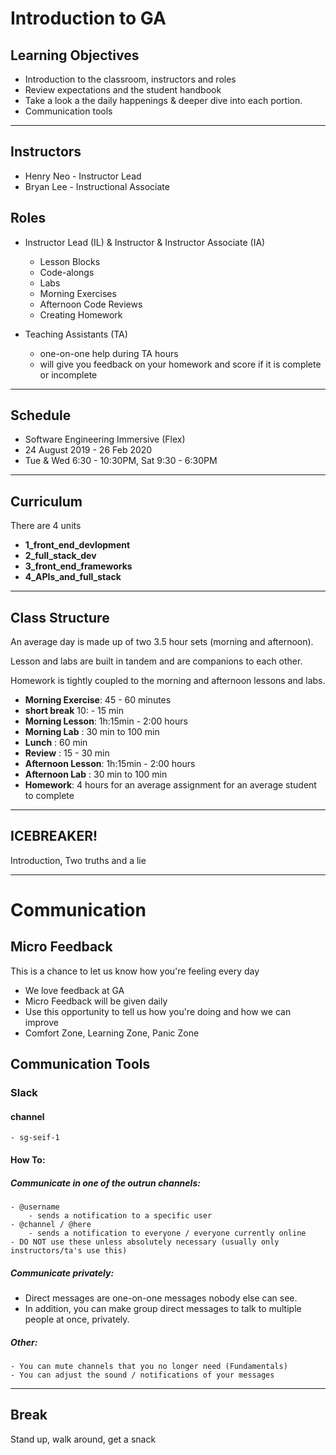 # Introduction to GA

## Learning Objectives

- Introduction to the classroom, instructors and roles
- Review expectations and the student handbook
- Take a look a the daily happenings & deeper dive into each portion.
- Communication tools

<hr>

## Instructors

- Henry Neo - Instructor Lead
- Bryan Lee - Instructional Associate

## Roles

- Instructor Lead (IL) & Instructor & Instructor Associate (IA)
  - Lesson Blocks
  - Code-alongs
  - Labs
  - Morning Exercises
  - Afternoon Code Reviews
  - Creating Homework

- Teaching Assistants (TA)
  - one-on-one help during TA hours
  - will give you feedback on your homework and score if it is complete or incomplete

<hr>

## Schedule

- Software Engineering Immersive (Flex)
- 24 August 2019 - 26 Feb 2020
- Tue & Wed 6:30 - 10:30PM, Sat 9:30 - 6:30PM

<hr>

## Curriculum

There are 4 units

 - **1_front_end_devlopment**
 - **2_full_stack_dev**
 - **3_front_end_frameworks**
 - **4_APIs_and_full_stack**

<hr>

## Class Structure

An average day is made up of two 3.5 hour sets (morning and afternoon).

Lesson and labs are built in tandem and are companions to each other.

Homework is tightly coupled to the morning and afternoon lessons and labs.

- **Morning Exercise**: 45 - 60 minutes
- **short break** 10: - 15 min
- **Morning Lesson**: 1h:15min - 2:00 hours
- **Morning Lab** : 30 min to 100 min
- **Lunch** : 60 min
- **Review** : 15 - 30 min
- **Afternoon Lesson**: 1h:15min - 2:00 hours
- **Afternoon Lab** : 30 min to 100 min
- **Homework**: 4 hours for an average assignment for an average student to complete

<hr>

## ICEBREAKER!

Introduction, Two truths and a lie

<hr>

# Communication

## Micro Feedback

This is a chance to let us know how you're feeling every day

- We love feedback at GA
- Micro Feedback will be given daily
- Use this opportunity to tell us how you're doing and how we can improve
- Comfort Zone, Learning Zone, Panic Zone


## Communication Tools

### Slack

#### channel

	- sg-seif-1

#### How To:

##### Communicate in one of the outrun channels:

	- @username
		- sends a notification to a specific user
	- @channel / @here
		- sends a notification to everyone / everyone currently online
    - DO NOT use these unless absolutely necessary (usually only instructors/ta's use this)

##### Communicate privately:

- Direct messages are one-on-one messages nobody else can see.
- In addition, you can make group direct messages to talk to multiple people at once, privately.

##### Other:

	- You can mute channels that you no longer need (Fundamentals)
	- You can adjust the sound / notifications of your messages

<hr>

## Break

Stand up, walk around, get a snack
